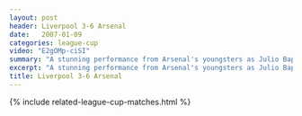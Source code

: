 ```yaml
---
layout: post
header: Liverpool 3-6 Arsenal
date:   2007-01-09
categories: league-cup
video: "E2gOMp-ciSI"
summary: "A stunning performance from Arsenal's youngsters as Julio Baptista hits 4 against Liverpool. Aliadiere and Song scored the other goals."
excerpt: "A stunning performance from Arsenal's youngsters as Julio Baptista hits 4 against Liverpool. Aliadiere and Song scored the other goals."
title: Liverpool 3-6 Arsenal
---
```


{% include related-league-cup-matches.html  %}